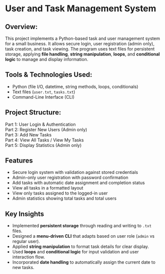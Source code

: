 # User and Task Management System
## Overview:
This project implements a Python-based task and user management system for a small business. It allows secure login, user registration (admin only), task creation, and task viewing. The program uses text files for persistent storage, applying **file handling**, **string manipulation**, **loops**, and **conditional logic** to manage and display information.

## Tools & Technologies Used:
- Python (file I/O, datetime, string methods, loops, conditionals)
- Text files (`user.txt`, `tasks.txt`)
- Command-Line Interface (CLI)

## Project Structure:
Part 1: User Login & Authentication  
Part 2: Register New Users (Admin only)  
Part 3: Add New Tasks  
Part 4: View All Tasks / View My Tasks  
Part 5: Display Statistics (Admin only) 

## Features
- Secure login system with validation against stored credentials  
- Admin-only user registration with password confirmation  
- Add tasks with automatic date assignment and completion status  
- View all tasks in a formatted layout  
- View only tasks assigned to the logged-in user  
- Admin statistics showing total tasks and total users

## Key Insights
- Implemented **persistent storage** through reading and writing to `.txt` files.  
- Designed a **menu-driven CLI** that adapts based on user role (`admin` vs regular user).  
- Applied **string manipulation** to format task details for clear display.  
- Used **loops** and **conditional logic** for input validation and user interaction flow.  
- Incorporated **date handling** to automatically assign the current date to new tasks.

